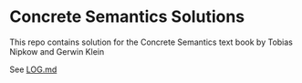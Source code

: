 # Concrete Semantics Solutions

This repo contains solution for the Concrete Semantics
text book by Tobias Nipkow and Gerwin Klein

See [LOG.md](LOG.md)
